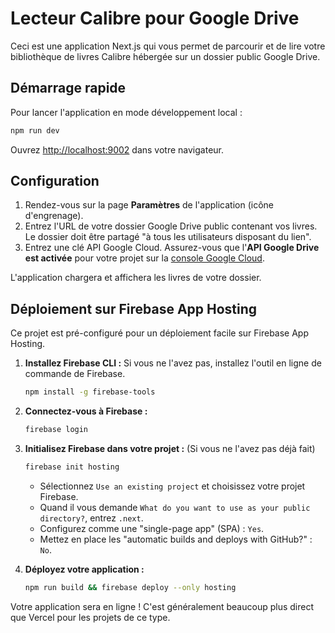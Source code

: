 # Lecteur Calibre pour Google Drive

Ceci est une application Next.js qui vous permet de parcourir et de lire votre bibliothèque de livres Calibre hébergée sur un dossier public Google Drive.

## Démarrage rapide

Pour lancer l'application en mode développement local :

```bash
npm run dev
```

Ouvrez [http://localhost:9002](http://localhost:9002) dans votre navigateur.

## Configuration

1.  Rendez-vous sur la page **Paramètres** de l'application (icône d'engrenage).
2.  Entrez l'URL de votre dossier Google Drive public contenant vos livres. Le dossier doit être partagé "à tous les utilisateurs disposant du lien".
3.  Entrez une clé API Google Cloud. Assurez-vous que l'**API Google Drive est activée** pour votre projet sur la [console Google Cloud](https://console.cloud.google.com/apis/library/drive.googleapis.com).

L'application chargera et affichera les livres de votre dossier.

## Déploiement sur Firebase App Hosting

Ce projet est pré-configuré pour un déploiement facile sur Firebase App Hosting.

1.  **Installez Firebase CLI :**
    Si vous ne l'avez pas, installez l'outil en ligne de commande de Firebase.
    ```bash
    npm install -g firebase-tools
    ```

2.  **Connectez-vous à Firebase :**
    ```bash
    firebase login
    ```

3.  **Initialisez Firebase dans votre projet :**
    (Si vous ne l'avez pas déjà fait)
    ```bash
    firebase init hosting
    ```
    - Sélectionnez `Use an existing project` et choisissez votre projet Firebase.
    - Quand il vous demande `What do you want to use as your public directory?`, entrez `.next`.
    - Configurez comme une "single-page app" (SPA) : `Yes`.
    - Mettez en place les "automatic builds and deploys with GitHub?" : `No`.

4.  **Déployez votre application :**
    ```bash
    npm run build && firebase deploy --only hosting
    ```

Votre application sera en ligne ! C'est généralement beaucoup plus direct que Vercel pour les projets de ce type.
